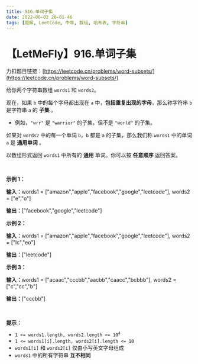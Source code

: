 ```yaml
---
title: 916.单词子集
date: 2022-06-02 20-01-46
tags: [题解, LeetCode, 中等, 数组, 哈希表, 字符串]
---
```


# 【LetMeFly】916.单词子集

力扣题目链接：[https://leetcode.cn/problems/word-subsets/](https://leetcode.cn/problems/word-subsets/)

<p>给你两个字符串数组 <code>words1</code>&nbsp;和&nbsp;<code>words2</code>。</p>

<p>现在，如果&nbsp;<code>b</code> 中的每个字母都出现在 <code>a</code> 中，<strong>包括重复出现的字母</strong>，那么称字符串 <code>b</code> 是字符串 <code>a</code> 的 <strong>子集</strong> 。</p>

<ul>
	<li>例如，<code>"wrr"</code> 是 <code>"warrior"</code> 的子集，但不是 <code>"world"</code> 的子集。</li>
</ul>

<p>如果对 <code>words2</code> 中的每一个单词&nbsp;<code>b</code>，<code>b</code> 都是 <code>a</code> 的子集，那么我们称&nbsp;<code>words1</code> 中的单词 <code>a</code> 是<em> </em><strong>通用单词</strong><em> </em>。</p>

<p>以数组形式返回&nbsp;<code>words1</code> 中所有的 <strong>通用</strong> 单词。你可以按 <strong>任意顺序</strong> 返回答案。</p>

<p>&nbsp;</p>

<ol>
</ol>

<p><strong class="example">示例 1：</strong></p>

<div class="example-block">
<p><span class="example-io"><b>输入：</b>words1 = ["amazon","apple","facebook","google","leetcode"], words2 = ["e","o"]</span></p>

<p><span class="example-io"><b>输出：</b>["facebook","google","leetcode"]</span></p>
</div>

<p><strong class="example">示例 2：</strong></p>

<div class="example-block">
<p><span class="example-io"><b>输入：</b></span><span class="example-io">words1 = ["amazon","apple","facebook","google","leetcode"], words2 = ["lc","eo"]</span></p>

<p><span class="example-io"><b>输出：</b></span><span class="example-io">["leetcode"]</span></p>
</div>

<p><strong class="example">示例 3：</strong></p>

<div class="example-block">
<p><span class="example-io"><b>输入：</b></span><span class="example-io">words1 = ["acaac","cccbb","aacbb","caacc","bcbbb"], words2 = ["c","cc","b"]</span></p>

<p><span class="example-io"><b>输出：</b></span><span class="example-io">["cccbb"]</span></p>
</div>

<p>&nbsp;</p>

<p><strong>提示：</strong></p>

<ul>
	<li><code>1 &lt;= words1.length, words2.length &lt;= 10<sup>4</sup></code></li>
	<li><code>1 &lt;= words1[i].length, words2[i].length &lt;= 10</code></li>
	<li><code>words1[i]</code> 和 <code>words2[i]</code> 仅由小写英文字母组成</li>
	<li><code>words1</code> 中的所有字符串 <strong>互不相同</strong></li>
</ul>


    